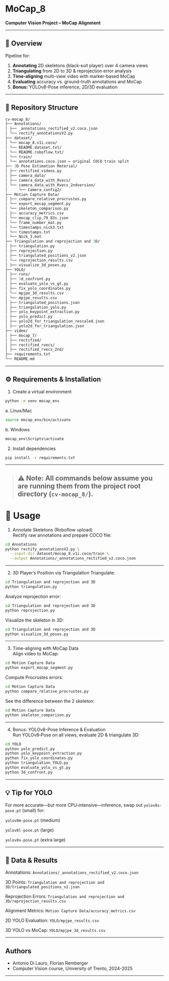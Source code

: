 # MoCap_8

**Computer Vision Project – MoCap Alignment**  

---

## 🔎 Overview

Pipeline for:

1. **Annotating** 2D skeletons (black‐suit player) over 4 camera views  
2. **Triangulating** from 2D to 3D & reprojection error analysis  
3. **Time-aligning** multi-view video with marker-based MoCap  
4. **Evaluating** accuracy vs. ground-truth annotations and MoCap  
5. **Bonus:** YOLOv8-Pose inference, 2D/3D evaluation

---

## 📁 Repository Structure

```graphql
cv-mocap_8/
├── Annotations/
│ ├── _annotations_rectified_v2.coco.json
│ └── rectify_annotationsV2.py
├── dataset/
│ └── mocap_8.v1i.coco/
│ └── README.dataset.txt/
│ └── README.roboflow.txt/
│ └── train/
│ └── annotations.coco.json ← original COCO train split
├── 3D Pose Estimation Material/
│ ├── rectified_videos.py
│ ├── camera_data/
│ ├── camera_data_with_Rvecs/
│ └── camera_data_with_Rvecs_2ndversion/
│     └── Camera_config2/
├── Motion Capture Data/
│ ├── compare_relative_procrustes.py
│ └── export_mocap_segment.py
│ └── skeleton_comparison.py
│ ├── accuracy_metrics.csv
│ └── mocap_clip_79_83s.json
│ └── frame_number_mat.py
│ └── timestamps_nick3.txt
│ └── timestamps.txt
│ └── Nick_3.mat
├── Triangulation and reprojection and 3D/
│ ├── triangulation.py
│ ├── reprojection.py
│ ├── triangulated_positions_v2.json
│ └── reprojection_results.csv
│ ├── visualize_3d_poses.py
├── YOLO/
│ ├── runs/
│ ├── 3d_confront.py
│ ├── evaluate_yolo_vs_gt.py
│ ├── fix_yolo_coordinates.py
│ └── mpjpe_3d_results.csv
│ └── mpjpe_results.csv
│ ├── triangulated_positions.json
│ ├── triangulation_yolo.py
│ ├── yolo_keypoint_extraction.py
│ ├── yolo_predict.py
│ ├── yolo2d_for_triangulation_rescaled.json
│ ├── yolo2d_for_triangulation.json
├── video/
│ ├── mocap_7/
│ ├── rectified/
│ ├── rectified_rvecs/
│ ├── rectified_rvecs_2nd/
├── requirements.txt
└── README.md

```
---
## ⚙️ Requirements & Installation

1. Create a virtual environment
```bash
python -m venv mocap_env
```
a. Linux/Mac
```bash
source mocap_env/bin/activate
```
b. Windows
```bash
mocap_env\Scripts\activate
```
2. Install dependencies
```bash
pip install -r requirements.txt
```
---
> **⚠️ Note:** All commands below assume you are running them from the project root directory (`cv-mocap_8/`).
> ---
# 🚀 Usage
1. Annotate Skeletons (Roboflow upload)  
Rectify raw annotations and prepare COCO file:
```bash
cd Annotations
python rectify_annotationsV2.py \
  --input-dir dataset/mocap_8.v1i.coco/train \
  --output Annotations/_annotations_rectified_v2.coco.json
```
---
2. 3D Player’s Position via Triangulation
Triangulate: 
```bash
cd Triangulation and reprojection and 3D
python triangulation.py
```
Analyze reprojection error:
```bash
cd Triangulation and reprojection and 3D
python reprojection.py
```
Visualize the skeleton in 3D:
```bash
cd Triangulation and reprojection and 3D
python visualize_3d_poses.py
```
---
3. Time-aligning with MoCap Data  
Align video to MoCap:
```bash
cd Motion Capture Data
python export_mocap_segment.py
```
Compute Procrustes errors:
```bash
cd Motion Capture Data
python compare_relative_procrustes.py
```
See the difference between the 2 skeleton:
```bash
cd Motion Capture Data
python skeleton_comparison.py
```
---
4. Bonus: YOLOv8-Pose Inference & Evaluation  
Run YOLOv8‑Pose on all views, evaluate 2D & triangulate 3D:
```bash
cd YOLO
python yolo_predict.py
python yolo_keypoint_extraction.py
python fix_yolo_coordinates.py
python triangulation_YOLO.py
python evaluate_yolo_vs_gt.py 
python 3d_confront.py
```
---
## 💡 Tip for YOLO  
For more accurate—but more CPU‐intensive—inference, swap out `yolov8s-pose.pt` (small) for:

`yolov8m-pose.pt` (medium)

`yolov8l-pose.pt` (large)

`yolov8x-pose.pt` (extra large)

---
## 📂 Data & Results

Annotations: `Annotations/_annotations_rectified_v2.coco.json`

3D Points: `Triangulation and reprojection and 3D/triangulated_positions_v2.json`

Reprojection Errors: `Triangulation and reprojection and 3D/reprojection_results.csv`

Alignment Metrics: `Motion Capture Data/accuracy_metrics.csv`

2D YOLO Evaluation: `YOLO/mpjpe_results.csv`

3D YOLO vs MoCap: `YOLO/mpjpe_3d_results.csv`

--- 

## Authors

- Antonio Di Lauro, Florian Remberger
- Computer Vision course, University of Trento, 2024-2025

---
